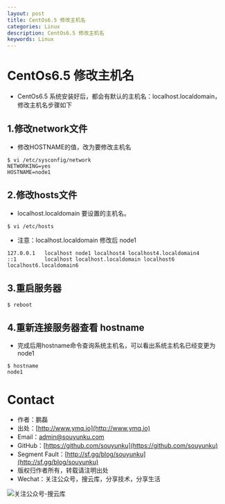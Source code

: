```yaml
---
layout: post
title: CentOs6.5 修改主机名
categories: Linux
description: CentOs6.5 修改主机名
keywords: Linux
---
```


# CentOs6.5 修改主机名

 - CentOs6.5 系统安装好后，都会有默认的主机名：localhost.localdomain，修改主机名步骤如下


## 1.修改network文件

 - 修改HOSTNAME的值，改为要修改主机名

```
$ vi /etc/sysconfig/network
NETWORKING=yes
HOSTNAME=node1
```


## 2.修改hosts文件

 - localhost.localdomain 要设置的主机名。

```
$ vi /etc/hosts
```

 - 注意：localhost.localdomain 修改后  node1

```
127.0.0.1   localhost node1 localhost4 localhost4.localdomain4
::1         localhost localhost.localdomain localhost6 localhost6.localdomain6
```


## 3.重启服务器

```
$ reboot
```



## 4.重新连接服务器查看 hostname

 - 完成后用hostname命令查询系统主机名，可以看出系统主机名已经变更为node1

```
$ hostname
node1
```


# Contact

 - 作者：鹏磊  
 - 出处：[http://www.ymq.io](http://www.ymq.io)  
 - Email：[admin@souyunku.com](admin@souyunku.com)  
 - GitHub：[https://github.com/souyunku](https://github.com/souyunku)  
 - Segment Fault：[http://sf.gg/blog/souyunku](http://sf.gg/blog/souyunku)  
 - 版权归作者所有，转载请注明出处
 - Wechat：关注公众号，搜云库，分享技术，分享生活
 
![关注公众号-搜云库](http://www.ymq.io/images/souyunku.png "搜云库")